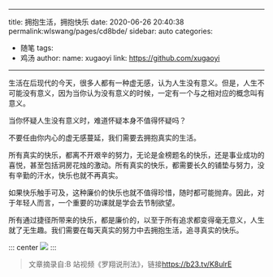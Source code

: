 <!--
 * @Author: WangLiShuai
 * @Date: 2022-06-17 16:43:25
 * @LastEditTime: 2022-06-17 23:15:33
 * @FilePath: \wls-vdoing-blog\docs\_posts\随笔\拥抱生活，拥抱快乐.md
 * @Description:
-->

---

title: 拥抱生活，拥抱快乐
date: 2020-06-26 20:40:38
permalink:wlswang/pages/cd8bde/
sidebar: auto
categories:

- 随笔
  tags:
- 鸡汤
  author:
  name: xugaoyi
  link: https://github.com/xugaoyi

---

生活在后现代的今天，很多人都有一种虚无感，认为人生没有意义。但是，人生不可能没有意义，因为当你认为没有意义的时候，一定有一个与之相对应的概念叫有意义。

<!-- more -->

当你怀疑人生没有意义时，难道怀疑本身不值得怀疑吗？

不要任由你内心的虚无感蔓延，我们需要去拥抱真实的生活。

所有真实的快乐，都离不开艰辛的努力，无论是金榜题名的快乐，还是事业成功的喜悦，甚至包括洞房花烛的激动。所有真实的快乐，都需要长久的铺垫与努力，没有辛勤的汗水，快乐也就不再真实。

如果快乐触手可及，这种廉价的快乐也就不值得珍惜，随时都可能抛弃。因此，对于年轻人而言，一个重要的功课就是学会去节制欲望。

所有通过捷径所带来的快乐，都是廉价的，以至于所有追求都变得毫无意义，人生就了无生趣。我们需要在每天真实的努力中去拥抱生活，追寻真实的快乐。

::: center
![](https://cdn.jsdelivr.net/gh/xugaoyi/image_store/blog/20200626212238.webp)
:::

> 文章摘录自:B 站视频《罗翔说刑法》，链接<https://b23.tv/K8ulrE>
